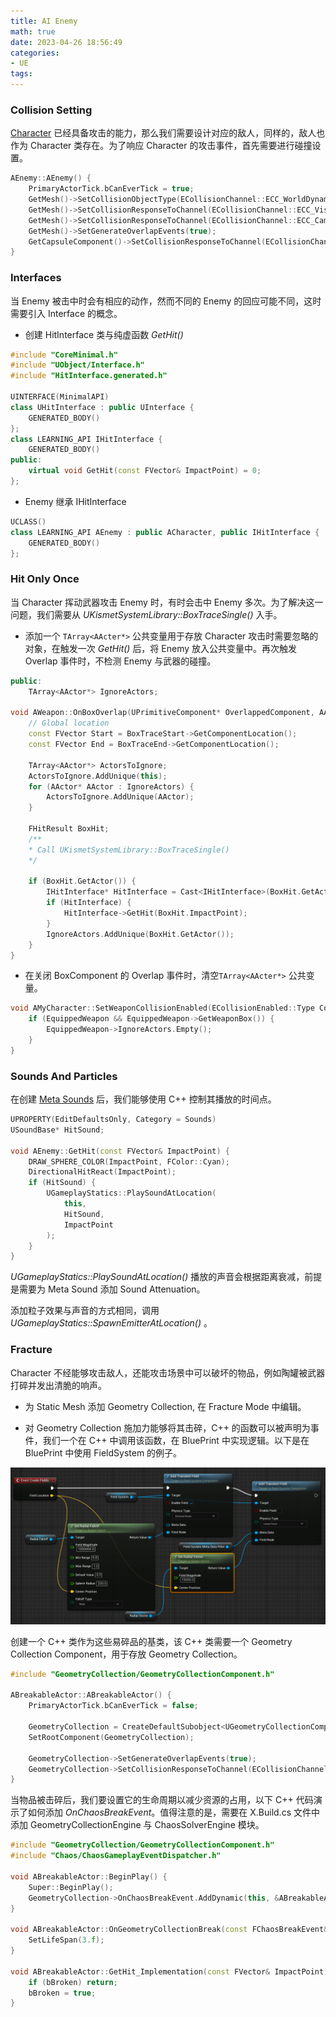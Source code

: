 ```yaml
---
title: AI Enemy
math: true
date: 2023-04-26 18:56:49
categories:
- UE
tags:
---
```


### Collision Setting
[Character](https://hsaoming.github.io/2023/04/11/UE5/Character%20Class/#more) 已经具备攻击的能力，那么我们需要设计对应的敌人，同样的，敌人也 作为 Character 类存在。为了响应 Character 的攻击事件，首先需要进行碰撞设置。

```c++
AEnemy::AEnemy() {
	PrimaryActorTick.bCanEverTick = true;
	GetMesh()->SetCollisionObjectType(ECollisionChannel::ECC_WorldDynamic);
	GetMesh()->SetCollisionResponseToChannel(ECollisionChannel::ECC_Visibility, ECollisionResponse::ECR_Block);
	GetMesh()->SetCollisionResponseToChannel(ECollisionChannel::ECC_Camera, ECollisionResponse::ECR_Ignore);
	GetMesh()->SetGenerateOverlapEvents(true);
	GetCapsuleComponent()->SetCollisionResponseToChannel(ECollisionChannel::ECC_Camera, ECollisionResponse::ECR_Ignore);
}
```
<!--more-->
### Interfaces
当 Enemy 被击中时会有相应的动作，然而不同的 Enemy 的回应可能不同，这时需要引入 Interface 的概念。
- 创建 HitInterface 类与纯虚函数 *GetHit()*

```c++
#include "CoreMinimal.h"
#include "UObject/Interface.h"
#include "HitInterface.generated.h"

UINTERFACE(MinimalAPI)
class UHitInterface : public UInterface {
	GENERATED_BODY()
};
class LEARNING_API IHitInterface {
	GENERATED_BODY()
public:
	virtual void GetHit(const FVector& ImpactPoint) = 0;
};

```

- Enemy 继承 IHitInterface
```c++
UCLASS()
class LEARNING_API AEnemy : public ACharacter, public IHitInterface {
	GENERATED_BODY()
};
```

### Hit Only Once
当 Character 挥动武器攻击 Enemy 时，有时会击中 Enemy 多次。为了解决这一问题，我们需要从 *UKismetSystemLibrary::BoxTraceSingle()* 入手。

- 添加一个 ``TArray<AActer*>`` 公共变量用于存放 Character 攻击时需要忽略的对象，在触发一次 *GetHit()* 后，将 Enemy 放入公共变量中。再次触发 Overlap 事件时，不检测 Enemy 与武器的碰撞。

```c++
public:
    TArray<AActor*> IgnoreActors;

void AWeapon::OnBoxOverlap(UPrimitiveComponent* OverlappedComponent, AActor* OtherActor, UPrimitiveComponent* OtherComp, int32 OtherBodyIndex, bool bFromSweep, const FHitResult& SweepResult) {
	// Global location
	const FVector Start = BoxTraceStart->GetComponentLocation();
	const FVector End = BoxTraceEnd->GetComponentLocation();

	TArray<AActor*> ActorsToIgnore;
	ActorsToIgnore.AddUnique(this);
	for (AActor* AActor : IgnoreActors) {
		ActorsToIgnore.AddUnique(AActor);
	}

	FHitResult BoxHit;
    /**
    * Call UKismetSystemLibrary::BoxTraceSingle()
    */

	if (BoxHit.GetActor()) {
		IHitInterface* HitInterface = Cast<IHitInterface>(BoxHit.GetActor());
		if (HitInterface) {
			HitInterface->GetHit(BoxHit.ImpactPoint);
		}
		IgnoreActors.AddUnique(BoxHit.GetActor());
	}
}
```

- 在关闭 BoxComponent 的 Overlap 事件时，清空``TArray<AActer*>`` 公共变量。

```c++
void AMyCharacter::SetWeaponCollisionEnabled(ECollisionEnabled::Type CollisionEnabled) {
	if (EquippedWeapon && EquippedWeapon->GetWeaponBox()) {
		EquippedWeapon->IgnoreActors.Empty();
	}
}
```

### Sounds And Particles
在创建 [Meta Sounds](https://hsaoming.github.io/2023/04/14/UE5/Animation/#Meta-Sounds) 后，我们能够使用 C++ 控制其播放的时间点。

```c++
UPROPERTY(EditDefaultsOnly, Category = Sounds)
USoundBase* HitSound;

void AEnemy::GetHit(const FVector& ImpactPoint) {
	DRAW_SPHERE_COLOR(ImpactPoint, FColor::Cyan);
	DirectionalHitReact(ImpactPoint);
	if (HitSound) {
		UGameplayStatics::PlaySoundAtLocation(
			this,
			HitSound,
			ImpactPoint
		);
	}
}
```
*UGameplayStatics::PlaySoundAtLocation()* 播放的声音会根据距离衰减，前提是需要为 Meta Sound 添加 Sound Attenuation。

添加粒子效果与声音的方式相同，调用 *UGameplayStatics::SpawnEmitterAtLocation()* 。

### Fracture
Character 不经能够攻击敌人，还能攻击场景中可以破坏的物品，例如陶罐被武器打碎并发出清脆的响声。
- 为 Static Mesh 添加 Geometry Collection, 在 Fracture Mode 中编辑。

- 对 Geometry Collection 施加力能够将其击碎，C++ 的函数可以被声明为事件，我们一个在 C++ 中调用该函数，在 BluePrint 中实现逻辑。以下是在 BluePrint 中使用 FieldSystem 的例子。

![FieldSystem](AI%20Enemy/FieldSystem.png)

创建一个 C++ 类作为这些易碎品的基类，该 C++ 类需要一个 Geometry Collection Component，用于存放 Geometry Collection。

```c++
#include "GeometryCollection/GeometryCollectionComponent.h"

ABreakableActor::ABreakableActor() {
	PrimaryActorTick.bCanEverTick = false;

	GeometryCollection = CreateDefaultSubobject<UGeometryCollectionComponent>(TEXT("GeometryCollection"));
	SetRootComponent(GeometryCollection);

	GeometryCollection->SetGenerateOverlapEvents(true);
	GeometryCollection->SetCollisionResponseToChannel(ECollisionChannel::ECC_Camera, ECollisionResponse::ECR_Ignore);
}
```
当物品被击碎后，我们要设置它的生命周期以减少资源的占用，以下 C++ 代码演示了如何添加 *OnChaosBreakEvent*。值得注意的是，需要在 X.Build.cs 文件中添加 GeometryCollectionEngine 与 ChaosSolverEngine 模块。

```c++
#include "GeometryCollection/GeometryCollectionComponent.h"
#include "Chaos/ChaosGameplayEventDispatcher.h"

void ABreakableActor::BeginPlay() {
	Super::BeginPlay();
	GeometryCollection->OnChaosBreakEvent.AddDynamic(this, &ABreakableActor::OnGeometryCollectionBreak);
}

void ABreakableActor::OnGeometryCollectionBreak(const FChaosBreakEvent& BreakEvent) {
	SetLifeSpan(3.f);
}

void ABreakableActor::GetHit_Implementation(const FVector& ImpactPoint) {
	if (bBroken) return;
	bBroken = true;
}

```